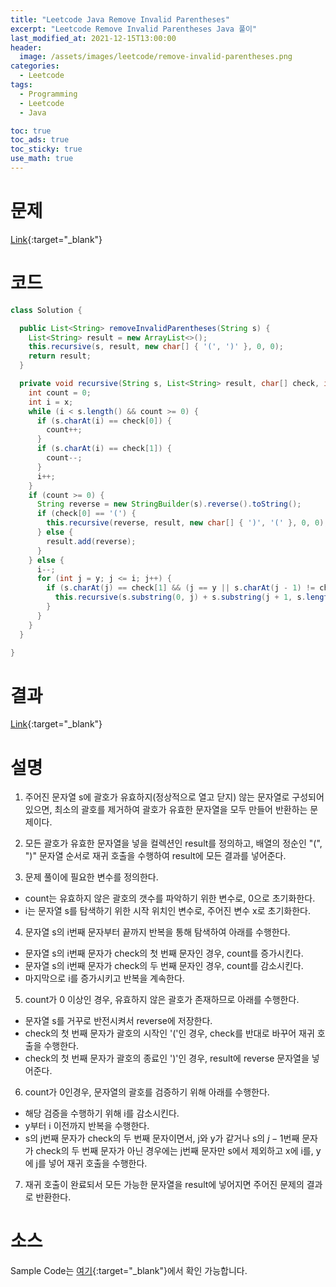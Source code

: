 ```yaml
---
title: "Leetcode Java Remove Invalid Parentheses"
excerpt: "Leetcode Remove Invalid Parentheses Java 풀이"
last_modified_at: 2021-12-15T13:00:00
header:
  image: /assets/images/leetcode/remove-invalid-parentheses.png
categories:
  - Leetcode
tags:
  - Programming
  - Leetcode
  - Java

toc: true
toc_ads: true
toc_sticky: true
use_math: true
---
```

# 문제
[Link](https://leetcode.com/problems/remove-invalid-parentheses/){:target="_blank"}

# 코드
```java
class Solution {

  public List<String> removeInvalidParentheses(String s) {
    List<String> result = new ArrayList<>();
    this.recursive(s, result, new char[] { '(', ')' }, 0, 0);
    return result;
  }

  private void recursive(String s, List<String> result, char[] check, int x, int y) {
    int count = 0;
    int i = x;
    while (i < s.length() && count >= 0) {
      if (s.charAt(i) == check[0]) {
        count++;
      }
      if (s.charAt(i) == check[1]) {
        count--;
      }
      i++;
    }
    if (count >= 0) {
      String reverse = new StringBuilder(s).reverse().toString();
      if (check[0] == '(') {
        this.recursive(reverse, result, new char[] { ')', '(' }, 0, 0);
      } else {
        result.add(reverse);
      }
    } else {
      i--;
      for (int j = y; j <= i; j++) {
        if (s.charAt(j) == check[1] && (j == y || s.charAt(j - 1) != check[1])) {
          this.recursive(s.substring(0, j) + s.substring(j + 1, s.length()), result, check, i, j);
        }
      }
    }
  }

}
```

# 결과
[Link](https://leetcode.com/submissions/detail/602098345/){:target="_blank"}

# 설명
1. 주어진 문자열 s에 괄호가 유효하지(정상적으로 열고 닫지) 않는 문자열로 구성되어 있으면, 최소의 괄호를 제거하여 괄호가 유효한 문자열을 모두 만들어 반환하는 문제이다.

2. 모든 괄호가 유효한 문자열을 넣을 컬렉션인 result를 정의하고, 배열의 정순인 "(", ")" 문자열 순서로 재귀 호출을 수행하여 result에 모든 결과를 넣어준다.

3. 문제 풀이에 필요한 변수를 정의한다.
- count는 유효하지 않은 괄호의 갯수를 파악하기 위한 변수로, 0으로 초기화한다.
- i는 문자열 s를 탐색하기 위한 시작 위치인 변수로, 주어진 변수 x로 초기화한다.

4. 문자열 s의 i번째 문자부터 끝까지 반복을 통해 탐색하여 아래를 수행한다.
- 문자열 s의 i번째 문자가 check의 첫 번째 문자인 경우, count를 증가시킨다.
- 문자열 s의 i번째 문자가 check의 두 번째 문자인 경우, count를 감소시킨다.
- 마지막으로 i를 증가시키고 반복을 계속한다.

5. count가 0 이상인 경우, 유효하지 않은 괄호가 존재하므로 아래를 수행한다.
- 문자열 s를 거꾸로 반전시켜서 reverse에 저장한다.
- check의 첫 번째 문자가 괄호의 시작인 '('인 경우, check를 반대로 바꾸어 재귀 호출을 수행한다.
- check의 첫 번째 문자가 괄호의 종료인 ')'인 경우, result에 reverse 문자열을 넣어준다.

6. count가 0인경우, 문자열의 괄호를 검증하기 위해 아래를 수행한다.
- 해당 검증을 수행하기 위해 i를 감소시킨다.
- y부터 i 이전까지 반복을 수행한다.
- s의 j번째 문자가 check의 두 번째 문자이면서, j와 y가 같거나 s의 $j - 1$번째 문자가 check의 두 번째 문자가 아닌 경우에는 j번째 문자만 s에서 제외하고 x에 i를, y에 j를 넣어 재귀 호출을 수행한다.

7. 재귀 호출이 완료되서 모든 가능한 문자열을 result에 넣어지면 주어진 문제의 결과로 반환한다.

# 소스
Sample Code는 [여기](https://github.com/GracefulSoul/leetcode/blob/master/src/main/java/gracefulsoul/problems/RemoveInvalidParentheses.java){:target="_blank"}에서 확인 가능합니다.